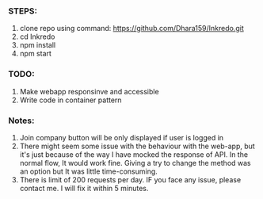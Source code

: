 ### STEPS:

1) clone repo using command: https://github.com/Dhara159/Inkredo.git
2) cd Inkredo
3) npm install
4) npm start

### TODO:

1) Make webapp responsinve and accessible
2) Write code in container pattern

### Notes:
1) Join company button will be only displayed if user is logged in
2) There might seem some issue with the behaviour with the web-app, but it's just because of the way I have mocked the response of API. In the normal flow, It would work fine. Giving a try to change the method was an option but It was little time-consuming.
3) There is limit of 200 requests per day. IF you face any issue, please contact me. I will fix it within 5 minutes.

